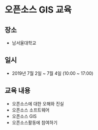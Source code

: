 # 오픈소스 GIS 교육

## 장소
* 남서울대학교

## 일시
* 2019년 7월 2일 ~ 7월 4일 (10:00 ~ 17:00)

## 교육 내용
* 오픈소스에 대한 오해와 진실
* 오픈소스 소프트웨어
* 오픈소스 GIS
* 오픈소스활동에 참여하기
